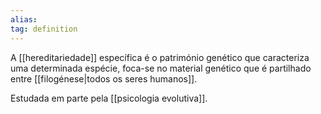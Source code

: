 ```yaml
---
alias: 
tag: definition
---
```

A [[hereditariedade]] específica é o património genético que caracteriza uma determinada espécie, foca-se no material genético que é partilhado entre [[filogénese|todos os seres humanos]]. 

Estudada em parte pela [[psicologia evolutiva]].